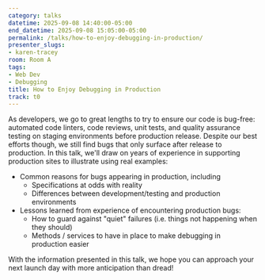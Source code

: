 ```yaml
---
category: talks
datetime: 2025-09-08 14:40:00-05:00
end_datetime: 2025-09-08 15:05:00-05:00
permalink: /talks/how-to-enjoy-debugging-in-production/
presenter_slugs:
- karen-tracey
room: Room A
tags:
- Web Dev
- Debugging
title: How to Enjoy Debugging in Production
track: t0
---
```


As developers, we go to great lengths to try to ensure our code is bug-free: automated code linters, code reviews, unit tests, and quality assurance testing on staging environments before production release. Despite our best efforts though, we still find bugs that only surface after release to production. In this talk, we'll draw on years of experience in supporting production sites to illustrate using real examples:

- Common reasons for bugs appearing in production, including
   - Specifications at odds with reality
   - Differences between development/testing and production environments
- Lessons learned from experience of encountering production bugs:
   - How to guard against "quiet" failures (i.e. things not happening when they should)
   - Methods / services to have in place to make debugging in production easier

With the information presented in this talk, we hope you can approach your next launch day with more anticipation than dread!
